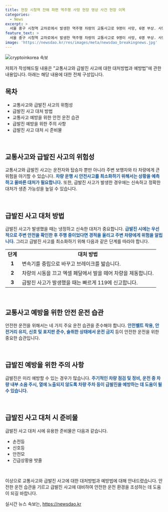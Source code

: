 ```yaml
---
title: 현장 시청역 잔해 파편 역주행 사망 현장 영상 사건 현장 이목
categories:
  - News
excerpt: >
  서울 중구 시청역 교차로에서 발생한 역주행 차량의 교통사고로 9명이 사망, 6명 부상. 사망자 중 일부는 은행 직원. 운전자 A 씨는 교통사고처리 특례법 위반으로 입건됐으며, 급발진 주장에 대한 조사 중. 사고 차량 감식과 EDR 분석 예정. 
feature_text: >
  서울 중구 시청역 교차로에서 발생한 역주행 차량의 교통사고로 9명이 사망, 6명 부상. 사망자 중 일부는 은행 직원. 운전자 A 씨는 교통사고처리 특례법 위반으로 입건됐으며, 급발진 주장에 대한 조사 중. 사고 차량 감식과 EDR 분석 예정. 
image: 'https://newsdao.kr/res/images/meta/newsdao_breakingnews.jpg'
---
```


<p><img src="https://newsdao.kr/res/images/meta/newsdao_breakingnews.jpg" alt="cryptoinkorea 속보" /></p>

<p>저희가 작성해드릴 내용은 "교통사고와 급발진 사고에 대한 대처방법과 예방법"에 관한 내용입니다. 아래는 해당 내용에 대한 전체 구성입니다.</p>

<h2 data-ke-size="size26">목차</h2>

<ul>
  <li>교통사고와 급발진 사고의 위험성</li>
  <li>급발진 사고 대처 방법</li>
  <li>교통사고 예방을 위한 안전 운전 습관</li>
  <li>급발진 예방을 위한 주의 사항</li>
  <li>급발진 사고 대처 시 준비물</li>
</ul>

<p data-ke-size="size16">&nbsp;</p>

<h2 data-ke-size="size26">교통사고와 급발진 사고의 위험성</h2>

<p>교통사고와 급발진 사고는 운전자와 탑승자 뿐만 아니라 주변 보행자와 타 차량에게 큰 위험을 야기할 수 있습니다. <b><span style="color: #1a5490;">차량 운행 시 안전사고를 최소화하기 위해서는 상황을 예측하고 올바른 대처가 필요합니다.</span></b> 또한, 급발진 사고가 발생한 경우에는 신속하고 정확한 대처가 생존 가능성을 높일 수 있습니다. </p>

<p data-ke-size="size16">&nbsp;</p>

<h2 data-ke-size="size26">급발진 사고 대처 방법</h2>

<p>급발진 사고가 발생했을 때는 냉정하고 신속한 대처가 중요합니다. <b><span style="color: #1a5490;">급발진 시에는 우선적으로 주변 안전을 확인한 후 주행 중이었다면 경적을 울리고 주변 차량에게 위험을 알립니다.</span></b> 그리고 급발진 사고를 최소화하기 위해 다음과 같은 단계를 따라야 합니다.</p>

<table>
  <tr>
    <td style="text-align: center; height: 17px;"><b>단계</b></td>
    <td style="text-align: center; height: 17px;"><b>대처 방법</b></td>
  </tr>
  <tr>
    <td style="text-align: center; height: 17px;"><b>1</b></td>
    <td>변속기를 중립으로 바꾸고 브레이크를 밟습니다.</td>
  </tr>
  <tr>
    <td style="text-align: center; height: 17px;"><b>2</b></td>
    <td>차량의 시동을 끄고 엑셀 페달에서 발을 떼어 차량을 제동합니다.</td>
  </tr>
  <tr>
    <td style="text-align: center; height: 17px;"><b>3</b></td>
    <td>급발진 사고가 발생했을 때는 빠르게 119에 신고합니다.</td>
  </tr>
</table>

<p data-ke-size="size16">&nbsp;</p>

<h2 data-ke-size="size26">교통사고 예방을 위한 안전 운전 습관</h2>

<p>안전한 운전을 위해서는 네 가지 주요 운전 습관을 준수해야 합니다. <b><span style="color: #1a5490;">안전벨트 착용, 안전거리 유지, 신호 및 표지판 준수, 술취한 상태에서 운전 금지</span></b> 등이 안전한 운전을 위한 중요한 습관입니다. </p>

<p data-ke-size="size16">&nbsp;</p>

<h2 data-ke-size="size26">급발진 예방을 위한 주의 사항</h2>

<p>급발진은 미리 예방할 수 있는 경우가 많습니다. <b><span style="color: #1a5490;">주기적인 차량 점검 및 정비, 운전 중 차량 내부 소음 주시, 열에 노출되지 않도록 차량 주차 등이 급발진을 예방하는 데 도움이 될 수 있습니다.</span></b> </p>

<p data-ke-size="size16">&nbsp;</p>

<h2 data-ke-size="size26">급발진 사고 대처 시 준비물</h2>

<p>급발진 사고 대처 시에 유용한 준비물은 다음과 같습니다. </p>

<ul>
  <li>손전등</li>
  <li>신호등</li>
  <li>안전모</li>
  <li>긴급상황용 밧줄</li>
</ul>

<p data-ke-size="size16">&nbsp;</p>

<p>이상으로 교통사고와 급발진 사고에 대한 대처방법과 예방법에 대해 안내드렸습니다. 안전한 운전 습관을 기르고 급발진 사고에 대비하여 안전한 운전 환경을 조성하는 데 도움이 되길 바랍니다.</p>
실시간 뉴스 속보는, <a href="https://newsdao.kr" rel="dofollow">https://newsdao.kr</a>


